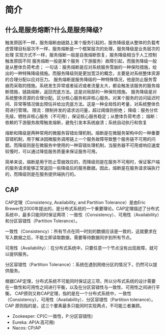 # 简介

## 什么是服务熔断?什么是服务降级?
触发原因不一样，服务熔断由链路上某个服务引起的，服务降级是从整体的负载考虑管理目标层次不一样，服务熔断是一个框架层次的处理，服务降级是业务层次的处理
实现方式不一样，服务熔断一般是自我熔断恢复，服务降级相当于人工控制
触发原因不同 服务熔断一般是某个服务（下游服务）故障引起，而服务降级一般是从整体负荷考虑；
一句话：服务熔断是应对系统服务雪崩的一种保险措施，给出的一种特殊降级措施。而服务降级则是更加宽泛的概念，主要是对系统整体资源的合理分配以应对压力。
服务熔断是服务降级的一种特殊情况，他是防止服务雪崩而采取的措施。系统发生异常或者延迟或者流量太大，都会触发该服务的服务熔断措施，链路熔断，返回兜底方法。这是对局部的一种保险措施。
服务降级是对系统整体资源的合理分配。区分核心服务和非核心服务。对某个服务的访问延迟时间、异常等情况做出预估并给出兜底方法。这是一种全局性的考量，对系统整体负荷进行管理。
限流：限制并发的请求访问量，超过阈值则拒绝；
降级：服务分优先级，牺牲非核心服务（不可用），保证核心服务稳定；从整体负荷考虑；
熔断：依赖的下游服务故障触发熔断，避免引发本系统崩溃；系统自动执行和恢复

熔断和降级是两种常用的微服务容错处理机制。熔断是在微服务架构中的一种重要容错机制，用于解决因微服务调用链上一个服务故障导致整个服务链不可用的问题。而降级则是在微服务中使用的一种容错处理机制，当服务器不可用或响应速度较慢时，可以通过降低服务质量来保证服务可用。

简单来说，熔断是用于防止雪崩效应的，而降级则是在服务不可用时，保证客户端的服务请求能够正常返回一些降级后的服务数据。因此，熔断是在服务请求端执行的，而降级则是在服务提供端执行的。



## CAP
CAP定理（Consistency, Availability, and Partition Tolerance）是由Eric Brewer在2000年提出的，是分布式系统的一个重要理论。CAP定理描述了分布式系统中，最多只能同时保证两项：一致性（Consistency）、可用性（Availability）和分区容错性（Partition Tolerance）。

一致性（Consistency）：所有节点在同一时刻的数据应该是一致的，这就要求在写入数据之后，不能立即读取数据，需要等待数据同步到所有节点。

可用性（Availability）：在分布式系统中，只要任意一个节点没有出现故障，就可以提供服务。

分区容错性（Partition Tolerance）：系统在遇到网络分区的情况下，仍然可以提供服务。

根据CAP定理，分布式系统不可能同时保证这三项，所以分布式系统的设计需要在一致性和可用性之间进行平衡，以及在分区容错性与一致性、可用性之间进行平衡。
CAP原则又称CAP定理，指的是在一个分布式系统中，一致性（Consistency）、可用性（Availability）、分区容错性（Partition tolerance）。CAP 原则指的是，这三个要素最多只能同时实现两点，不可能三者兼顾。
- Zookeeper: CP(C:一致性，P:分区容错性)
- Eureka: AP(A:高可用)
- Nacos: CP/AP 
